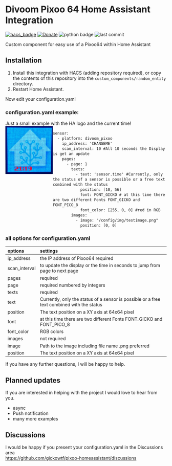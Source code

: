 # Divoom Pixoo 64 Home Assistant Integration

[![hacs_badge](https://img.shields.io/badge/HACS-Custom-orange.svg)](https://github.com/custom-components/hacs)
[![Donate](https://img.shields.io/badge/donate-Coffee-yellow.svg)](https://www.buymeacoffee.com/gickowtf)
![python badge](https://img.shields.io/badge/Made%20with-Python-orange)
![last commit](https://img.shields.io/github/last-commit/gickowtf/pixoo-homeassistant?color=red)

Custom component for easy use of a Pixoo64 within Home Assistant

## Installation
1. Install this integration with HACS (adding repository required), or copy the contents of this
repository into the `custom_components/random_entity` directory.
2. Restart Home Assistant.

Now edit your configuration.yaml


### configuration.yaml example:
 Just a small example with the HA logo and the current time!
<img src="images/example.jpg" title="Example of configuration.yaml" align="left" height="150" />

```
sensor:
  - platform: divoom_pixoo
    ip_address: 'CHANGEME'
    scan_interval: 10 #All 10 seconds the Display is get an update
    pages:
      - page: 1
        texts:
          - text: 'sensor.time' #Currently, only the status of a sensor is possible or a free text combined with the status
            position: [10, 56]
            font: FONT_GICKO # at this time there are two different Fonts FONT_GICKO and FONT_PICO_8
            font_color: [255, 0, 0] #red in RGB
        images:
          - image: "/config/img/testimage.png"
            position: [0, 0]
```

### all options for configuration.yaml

| **options**    | **settings**                                                                               |
|:---------------|:-------------------------------------------------------------------------------------------|
| ip_address     | the IP address of Pixoo64 required                                                         |
| scan_interval  | to update the display or the time in seconds to jump from page to next page                |
| pages          | required                                                                                   |
| page           | required numbered by integers                                                              |
| texts          | required                                                                                   |
| text           | Currently, only the status of a sensor is possible or a free text combined with the status |
| position       | The text position on a XY axis at 64x64 pixel                                              |
| font           | at this time there are two different Fonts FONT_GICKO and FONT_PICO_8                      |
| font_color     | RGB colors                                                                                 |
| images         | not required                                                                               |
| image          | Path to the image including file name .png preferred                                       |
| position       | The text position on a XY axis at 64x64 pixel                                              |
If you have any further questions, I will be happy to help.

## Planned updates

If you are interested in helping with the project I would love to hear from you.

- async
- Push notification
- many more examples

## Discussions

I would be happy if you present your configuration.yaml in the Discussions area  
https://github.com/gickowtf/pixoo-homeassistant/discussions